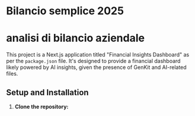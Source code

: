 
# Bilancio semplice 2025
 analisi di bilancio aziendale
=======


This project is a Next.js application titled "Financial Insights Dashboard" as per the `package.json` file. It's designed to provide a financial dashboard likely powered by AI insights, given the presence of GenKit and AI-related files.

## Setup and Installation

1.  **Clone the repository:**

